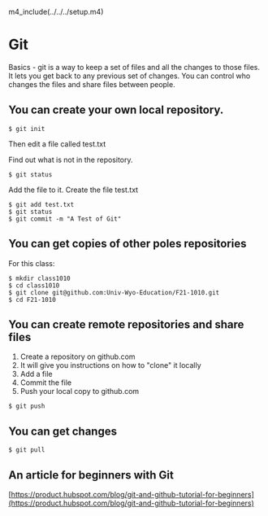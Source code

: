 

m4_include(../../../setup.m4)


# Git

Basics - git is a way to keep a set of files and all the changes to those files.
It lets you get back to any previous set of changes.
You can control who changes the files and share files between people.

## You can create your own local repository.

```
$ git init
```

Then edit a file called test.txt

Find out what is not in the repository.

```
$ git status
```

Add the file to it.  Create the file test.txt


```
$ git add test.txt
$ git status
$ git commit -m "A Test of Git"
```

## You can get copies of other poles repositories

For this class:

```
$ mkdir class1010
$ cd class1010
$ git clone git@github.com:Univ-Wyo-Education/F21-1010.git
$ cd F21-1010
```

## You can create remote repositories and share files

1. Create a repository on github.com
2. It will give you instructions on how to "clone" it locally
3. Add a file
4. Commit the file
5. Push your local copy to github.com
```
$ git push
```

## You can get changes 


```
$ git pull
```

## An article for beginners with Git

[https://product.hubspot.com/blog/git-and-github-tutorial-for-beginners](https://product.hubspot.com/blog/git-and-github-tutorial-for-beginners)

